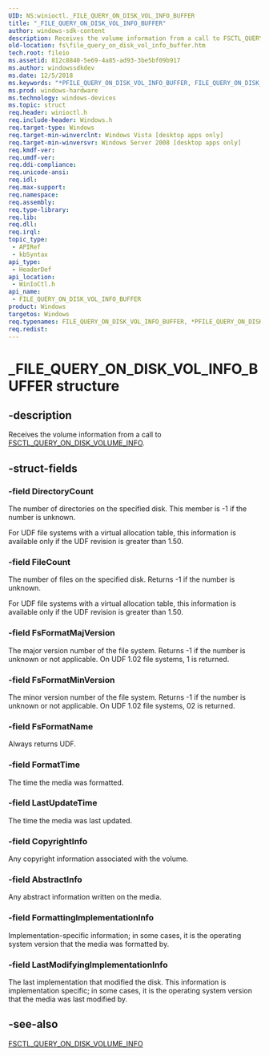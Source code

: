 ```yaml
---
UID: NS:winioctl._FILE_QUERY_ON_DISK_VOL_INFO_BUFFER
title: "_FILE_QUERY_ON_DISK_VOL_INFO_BUFFER"
author: windows-sdk-content
description: Receives the volume information from a call to FSCTL_QUERY_ON_DISK_VOLUME_INFO.
old-location: fs\file_query_on_disk_vol_info_buffer.htm
tech.root: fileio
ms.assetid: 812c8840-5e69-4a85-ad93-3be5bf09b917
ms.author: windowssdkdev
ms.date: 12/5/2018
ms.keywords: "*PFILE_QUERY_ON_DISK_VOL_INFO_BUFFER, FILE_QUERY_ON_DISK_VOL_INFO_BUFFER, FILE_QUERY_ON_DISK_VOL_INFO_BUFFER structure [Files], PFILE_QUERY_ON_DISK_VOL_INFO_BUFFER, PFILE_QUERY_ON_DISK_VOL_INFO_BUFFER structure pointer [Files], _FILE_QUERY_ON_DISK_VOL_INFO_BUFFER, fs.file_query_on_disk_vol_info_buffer, winioctl/FILE_QUERY_ON_DISK_VOL_INFO_BUFFER, winioctl/PFILE_QUERY_ON_DISK_VOL_INFO_BUFFER"
ms.prod: windows-hardware
ms.technology: windows-devices
ms.topic: struct
req.header: winioctl.h
req.include-header: Windows.h
req.target-type: Windows
req.target-min-winverclnt: Windows Vista [desktop apps only]
req.target-min-winversvr: Windows Server 2008 [desktop apps only]
req.kmdf-ver: 
req.umdf-ver: 
req.ddi-compliance: 
req.unicode-ansi: 
req.idl: 
req.max-support: 
req.namespace: 
req.assembly: 
req.type-library: 
req.lib: 
req.dll: 
req.irql: 
topic_type:
 - APIRef
 - kbSyntax
api_type:
 - HeaderDef
api_location:
 - WinIoCtl.h
api_name:
 - FILE_QUERY_ON_DISK_VOL_INFO_BUFFER
product: Windows
targetos: Windows
req.typenames: FILE_QUERY_ON_DISK_VOL_INFO_BUFFER, *PFILE_QUERY_ON_DISK_VOL_INFO_BUFFER
req.redist: 
---
```


# _FILE_QUERY_ON_DISK_VOL_INFO_BUFFER structure


## -description


Receives the volume information from a call to  <a href="https://msdn.microsoft.com/6d34007e-4e6f-433e-9d85-9b2743e1c1d2">FSCTL_QUERY_ON_DISK_VOLUME_INFO</a>.


## -struct-fields




### -field DirectoryCount

The number of directories on the specified disk. This member is -1 if the number is unknown. 

For UDF file systems with a virtual allocation table, this information is available only if the UDF revision is greater than 1.50.


### -field FileCount

The number of files on the specified disk. Returns -1 if the number is unknown.

For UDF file systems with a virtual allocation table, this information is available only if the UDF revision is greater than 1.50.


### -field FsFormatMajVersion

The major version number of the file system. Returns -1 if the number is unknown or not applicable. On UDF 1.02 file systems, 1 is returned.


### -field FsFormatMinVersion

The minor version number of the file system. Returns -1 if the number is unknown or not applicable.  On UDF 1.02 file systems, 02 is returned.


### -field FsFormatName

Always returns UDF.


### -field FormatTime

The time the media was formatted.


### -field LastUpdateTime

The time the media was last updated.


### -field CopyrightInfo

Any copyright information associated with the volume.


### -field AbstractInfo

Any abstract  information written on the media.


### -field FormattingImplementationInfo

Implementation-specific information; in some cases, it is the operating system version that  the media was formatted by.


### -field LastModifyingImplementationInfo

The last implementation that modified the disk. This information is implementation specific; in some cases, it is the operating system version that  the media was last modified by.


## -see-also




<a href="https://msdn.microsoft.com/6d34007e-4e6f-433e-9d85-9b2743e1c1d2">FSCTL_QUERY_ON_DISK_VOLUME_INFO</a>
 

 

